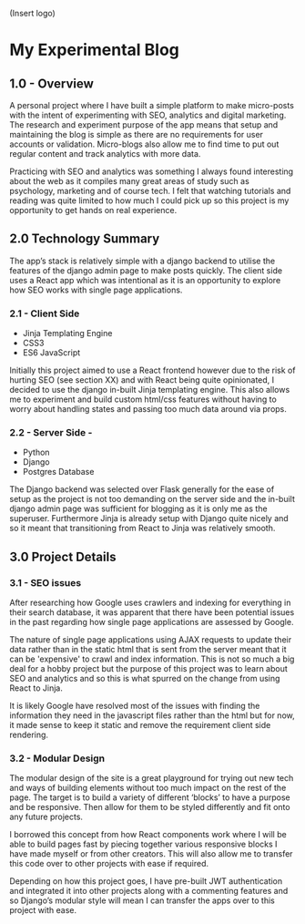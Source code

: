(Insert logo)

# My Experimental Blog

## **1.0 - Overview**

A personal project where I have built a simple platform to make micro-posts with the intent of experimenting with SEO, analytics and digital marketing. The research and experiment purpose of the app means that setup and maintaining the blog is simple as there are no requirements for user accounts or validation. Micro-blogs also allow me to find time to put out regular content and track analytics with more data.

Practicing with SEO and analytics was something I always found interesting about the web as it compiles many great areas of study such as psychology, marketing and of course tech. I felt that watching tutorials and reading was quite limited to how much I could pick up so this project is my opportunity to get hands on real experience. 


## **2.0 Technology Summary**

The app’s stack is relatively simple with a django backend to utilise the features of the django admin page to make posts quickly. The client side uses a React app which was intentional as it is an opportunity to explore how SEO works with single page applications. 

### **2.1 - Client Side**

- Jinja Templating Engine
- CSS3
- ES6 JavaScript

Initially this project aimed to use a React frontend however due to the risk of hurting SEO (see section XX) and with React being quite opinionated, I decided to use the django in-built Jinja templating engine. This also allows me to experiment and build custom html/css features without having to worry about handling states and passing too much data around via props. 

### **2.2 - Server Side -**

- Python
- Django
- Postgres Database

The Django backend was selected over Flask generally for the ease of setup as the project is not too demanding on the server side and the in-built django admin page was sufficient for blogging as it is only me as the superuser. Furthermore Jinja is already setup with Django quite nicely and so it meant that transitioning from React to Jinja was relatively smooth. 



## **3.0 Project Details**

### **3.1 - SEO issues**

After researching how Google uses crawlers and indexing for everything in their search database, it was apparent that there have been potential issues in the past regarding how single page applications are assessed by Google. 

The nature of single page applications using AJAX requests to update their data rather than in the static html that is sent from the server meant that it can be 'expensive' to crawl and index information. This is not so much a big deal for a hobby project but the purpose of this project was to learn about SEO and analytics and so this is what spurred on the change from using React to Jinja. 

It is likely Google have resolved most of the issues with finding the information they need in the javascript files rather than the html but for now, it made sense to keep it static and remove the requirement client side rendering.

### **3.2 - Modular Design**

The modular design of the site is a great playground for trying out new tech and ways of building elements without too much impact on the rest of the page. The target is to build a variety of different ‘blocks’ to have a purpose and be responsive. Then allow for them to be styled differently and fit onto any future projects. 

I borrowed this concept from how React components work where I will be able to build pages fast by piecing together various responsive blocks I have made myself or from other creators. This will also allow me to transfer this code over to other projects with ease if required.

Depending on how this project goes, I have pre-built JWT authentication and integrated it into other projects along with a commenting features and so Django’s modular style will mean I can transfer the apps over to this project with ease.